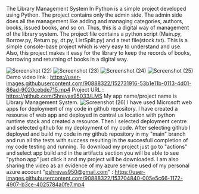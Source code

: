 The Library Management System In Python is a simple project developed using Python. The project contains only the admin side. The admin side does all the management like adding and managing categories, authors, books, issued books, and so on. Thus, this is a digital way of management of the library system.
The project file contains a python script (Main.py, Borrow.py, Return.py, dt.py, ListSplit.py) and a text file(stock.txt). This is a simple console-base project which is very easy to understand and use. Also, this project makes it easy for the library to keep the records of books, borrowing and returning of books in a digital way.


![Screenshot (22)](https://user-images.githubusercontent.com/90888322/152730844-2f9344b1-9c2c-4e88-ab11-a39287447ee8.png)
![Screenshot (23)](https://user-images.githubusercontent.com/90888322/152730895-2458c12b-89b8-4e9a-98f6-60f983863e88.png)
![Screenshot (24)](https://user-images.githubusercontent.com/90888322/152730964-5343a6ef-4d34-4cbf-a745-d66ced05e05b.png)
![Screenshot (25)](https://user-images.githubusercontent.com/90888322/152730980-6ef2ebc8-001e-432b-ac22-16f95ebcaaf2.png)
Demo video link : https://user-images.githubusercontent.com/90888322/152731916-53b1e11b-0113-4d01-86ad-9020cebde715.mp4
Project URL : https://github.com/Shreyas95033/LMS
My app name/project name is Library Management System.
![Screenshot (26)](https://user-images.githubusercontent.com/90888322/152954119-85ff307b-751c-4918-ac16-888969e9c06a.png)
I have used Microsoft web apps for deployment of my code in github repository. I have created a resourse of web app and deployed in central us location with python runtime stack
and created a resource. Then I selected deployment centre and selected github for my deployment of my code. After selecting github I deployed and build my code in my github repository in my "main" branch and run all the tests with success resulting in the succesfull completion of my code testing and running.
To download my project just go to "actions" and select app build and in the artifacts section you will be able to see "python app" just click it and my project will be downloaded.
I am also sharing the video as an evidence of my azure service used of my personal azure account "pshreyas950@gmail.com" : 
https://user-images.githubusercontent.com/90888322/153704840-005e5c66-1172-4907-b3ce-4025784a0fe7.mp4


